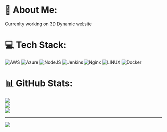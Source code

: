# 💫 About Me:
Currenlty working on 3D Dynamic website


# 💻 Tech Stack:
![AWS](https://img.shields.io/badge/AWS-%23FF9900.svg?style=for-the-badge&logo=amazon-aws&logoColor=white) ![Azure](https://img.shields.io/badge/azure-%230072C6.svg?style=for-the-badge&logo=azure-devops&logoColor=white) ![NodeJS](https://img.shields.io/badge/node.js-6DA55F?style=for-the-badge&logo=node.js&logoColor=white) ![Jenkins](https://img.shields.io/badge/jenkins-%232C5263.svg?style=for-the-badge&logo=jenkins&logoColor=white) ![Nginx](https://img.shields.io/badge/nginx-%23009639.svg?style=for-the-badge&logo=nginx&logoColor=white) ![LINUX](https://img.shields.io/badge/Linux-FCC624?style=for-the-badge&logo=linux&logoColor=black) ![Docker](https://img.shields.io/badge/docker-%230db7ed.svg?style=for-the-badge&logo=docker&logoColor=white)
# 📊 GitHub Stats:
![](https://github-readme-stats.vercel.app/api?username=VIKash&theme=monokai&hide_border=false&include_all_commits=false&count_private=false)<br/>
![](https://github-readme-streak-stats.herokuapp.com/?user=VIKash&theme=monokai&hide_border=false)<br/>
![](https://github-readme-stats.vercel.app/api/top-langs/?username=VIKash&theme=monokai&hide_border=false&include_all_commits=false&count_private=false&layout=compact)

---
[![](https://visitcount.itsvg.in/api?id=VIKash&icon=0&color=0)](https://visitcount.itsvg.in)

<!-- Proudly created with GPRM ( https://gprm.itsvg.in ) -->
